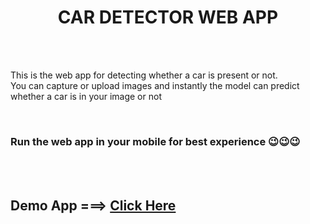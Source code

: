 <h1 align="center">CAR DETECTOR WEB APP</h1>
<br>
<br>
<p>This is the web app for detecting whether a car is present or not.<br> You can capture or upload images and instantly the model can predict whether a car is in your image or not</p>
<br>
<h3> Run the web app in your mobile for best experience 😉😉😉 </h3>

<br>
<br>

## Demo App ===> <a href="https://car-detector.netlify.app">Click Here</a>
